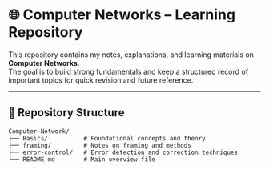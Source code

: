 # 🌐 Computer Networks – Learning Repository

This repository contains my notes, explanations, and learning materials on **Computer Networks**.  
The goal is to build strong fundamentals and keep a structured record of important topics for quick revision and future reference.

---

## 📂 Repository Structure

```plaintext
Computer-Network/
├── Basics/          # Foundational concepts and theory
├── framing/         # Notes on framing and methods
├── error-control/   # Error detection and correction techniques
└── README.md        # Main overview file
